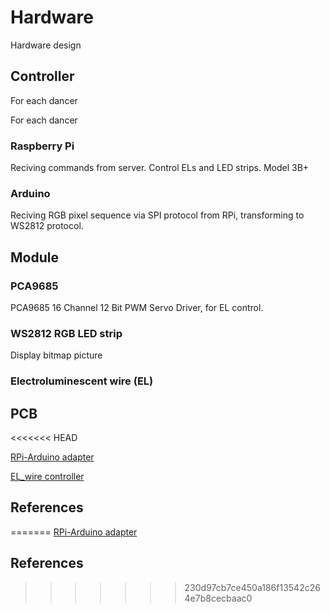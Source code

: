# Hardware

Hardware design

## Controller

For each dancer

For each dancer

### Raspberry Pi

Reciving commands from server. Control ELs and LED strips.
Model 3B+

### Arduino

Reciving RGB pixel sequence via SPI protocol from RPi, transforming to WS2812 protocol.

## Module

### PCA9685

PCA9685 16 Channel 12 Bit PWM Servo Driver, for EL control.

### WS2812 RGB LED strip

Display bitmap picture

### Electroluminescent wire (EL)

## PCB

<<<<<<< HEAD

[RPi-Arduino adapter](https://easyeda.com/orange21201/lightdanceconverter)

[EL_wire controller](https://easyeda.com/nawmrofed/el_controller_v3)

## References

=======
[RPi-Arduino adapter](https://easyeda.com/orange21201/lightdanceconverter)

## References

> > > > > > > 230d97cb7ce450a186f13542c264e7b8cecbaac0
